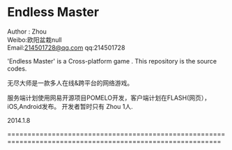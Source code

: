 Endless Master
============

Author : Zhou    
Weibo:欧阳盆栽null       
Email:214501728@qq.com 
qq:214501728

'Endless Master' is a Cross-platform game . This repository is the source codes.

无尽大师是一款多人在线&跨平台的网络游戏。

服务端计划使用网易开源项目POMELO开发，客户端计划在FLASH(网页），iOS,Android发布。
开发者暂时只有 Zhou 1人.

2014.1.8

===========================================================================================================
